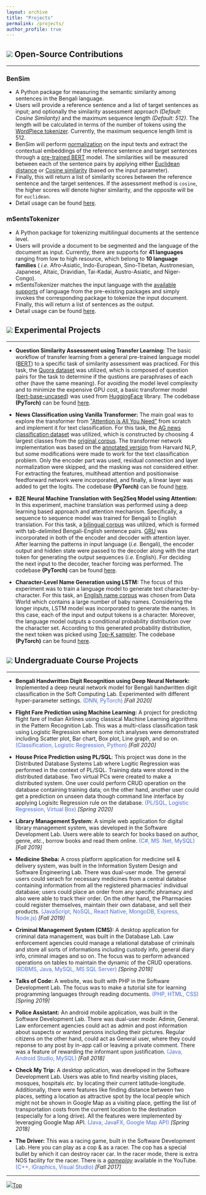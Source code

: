 ```yaml
---
layout: archive
title: "Projects"
permalink: /projects/
author_profile: true
---
```


## <img src="https://img.icons8.com/dusk/24/000000/open-source.png"/> Open-Source Contributions

---

### BenSim
* A Python package for measuring the semantic similarity among sentences in the Bengali language.
* Users will provide a reference sentence and a list of target sentences as input; and optionally the similarity assessment approach _(Default: Cosine Similarity)_ and the maximum sequence length _(Default: 512)_. The length will be calculated in terms of the number of tokens using the [WordPiece tokenizer](https://huggingface.co/course/chapter6/6?fw=pt#tokenization-algorithm). Currently, the maximum sequence length limit is 512.
* BenSim will perform [normalization](https://github.com/csebuetnlp/normalizer) on the input texts and extract the contextual embeddings of the reference sentence and target sentences through a [pre-trained BERT](https://huggingface.co/sagorsarker/bangla-bert-base) model. The similarities will be measured between each of the sentence pairs by applying either [Euclidean distance](https://en.wikipedia.org/wiki/Euclidean_distance) or [Cosine similarity](https://en.wikipedia.org/wiki/Cosine_similarity) (based on the input parameter).
* Finally, this will return a list of similarity scores between the reference sentence and the target sentences. If the assessment method is `cosine`, the higher scores will denote higher similarity, and the opposite will be for `euclidean`.
* Detail usage can be found [here](https://github.com/AbuUbaida/BenSim "GitHub").

### mSentsTokenizer
* A Python package for tokenizing multilingual documents at the sentence level.
* Users will provide a document to be segmented and the language of the document as input. Currently, there are supports for **41 languages** ranging from low to high resource, which belong to **10 language families** ( _i.e._ Afro-Asiatic, Indo-European, Sino-Tibetan, Austronesian, Japanese, Altaic, Dravidian, Tai-Kadai, Austro-Asiatic, and Niger-Congo).
* mSentsTokenizer matches the input language with the [available supports](https://github.com/AbuUbaida/mSentsTokenizer#invoked-libraries) of language from the pre-existing packages and simply invokes the corresponding package to tokenize the input document. Finally, this will return a list of sentences as the output.
* Detail usage can be found [here](https://github.com/AbuUbaida/mSentsTokenizer "GitHub").



## <img src="https://img.icons8.com/external-dygo-kerismaker/24/000000/external-Project-crowdfunding-dygo-kerismaker.png"/> Experimental Projects

---

* **Question Similarity Assessment using Transfer Learning:** The basic workflow of transfer learning from a general pre-trained language model ([BERT](https://arxiv.org/abs/1810.04805)) to a specific task of similarity assessment was practiced. For this task, the [Quora dataset](https://huggingface.co/datasets/quora) was utilized, which is composed of question pairs for the task to determine if the qustions are paraphrases of each other (have the same meaning). For avoiding the model level complexity and to minimize the expensive GPU cost, a basic transformer model ([bert-base-uncased](https://huggingface.co/bert-base-uncased)) was used from [HuggingFace](https://huggingface.co/) library. The codebase **(PyTorch)** can be found [here](https://github.com/AbuUbaida/quesSim-bert "GitHub").

* **News Classification using Vanilla Transformer:** The main goal was to explore the transformer from ["Attention is All You Need"](https://arxiv.org/abs/1706.03762) from scratch and implement it for text classification. For this task, the [AG news classification dataset](https://www.kaggle.com/datasets/amananandrai/ag-news-classification-dataset) was utilized, which is constructed by choosing 4 largest classes from the [original corpus](http://groups.di.unipi.it/~gulli/AG_corpus_of_news_articles.html). The transformer network implementation was based on the [annotated version](http://nlp.seas.harvard.edu/2018/04/03/attention.html) from Harvard NLP, but some modifications were made to work for the text classification problem. Only the encoder part was used, residual connection and layer normalization were skipped, and the masking was not considered either. For extracting the features, multihead attention and positionwise feedforward network were incorporated, and finally, a linear layer was added to get the logits. The codebase **(PyTorch)** can be found [here](https://github.com/AbuUbaida/classification-trans-vanilla).

* **B2E Neural Machine Translation with Seq2Seq Model using Attention:** In this experiment, machine translation was performed using a deep learning based approach and attention mechanism. Specifically, a sequence to sequence model was trained for Bengali to English translation. For this task, a [bilingual corpus](http://www.manythings.org/anki/) was utilized, which is formed with tab-delimited Bengali-English sentence pairs. [GRU](https://en.wikipedia.org/wiki/Gated_recurrent_unit) was incorporated in both of the encoder and decoder with attention layer. After learning the patterns in input language (_i.e._ Bengali), the encoder output and hidden state were passed to the decoder along with the start token for generating the output sequences (_i.e._ English). For deciding the next input to the decoder, teacher forcing was performed. The codebase **(PyTorch)** can be found [here](https://github.com/AbuUbaida/b2e-nmt-attention).

* **Character-Level Name Generation using LSTM:** The focus of this experiment was to train a language model to generate text character-by-character. For this task, an [English name corpus](https://data.world/nkrishnaswami/us-ssa-baby-names-national) was chosen from Data World which contains a large number of baby names. Considering the longer inputs, LSTM model was incorporated to generate the names. In this case, each of the input and output tokens is a character. Moreover, the language model outputs a conditional probability distribution over the character set. According to this generated probability distribution, the next token was picked using [Top-K sampler](https://huggingface.co/blog/how-to-generate#top-k-sampling). The codebase **(PyTorch)** can be found [here](https://github.com/AbuUbaida/nameGen-lstm).



## <img src="https://img.icons8.com/stickers/24/000000/my-computer.png"/> Undergraduate Course Projects

---

* **Bengali Handwritten Digit Recognition using Deep Neural Network:** Implemented a deep neural network model for Bengali handwritten digit classification in the Soft Computing Lab. Experimented with different hyper-parameter settings. <span style="color:RoyalBlue">(DNN, PyTorch)</span> _[Fall 2020]_

* **Flight Fare Prediction using Machine Learning:** A project for predicitng flight fare of Indian Airlines using classical Machine Learning algorithms in the Pattern Recognition Lab. This was a multi-class classification task using Logistic Regression where some rich analyses were demonstrated including Scatter plot, Bar chart, Box plot, Line graph, and so on. <span style="color:RoyalBlue">(Classification, Logistic Regression, Python)</span> _[Fall 2020]_
 
* **House Price Prediction using PL/SQL**: This project was done in the Distributed Database Systems Lab where Logitic Regression was performed in the context of PL/SQL. Training data were stored in the distributed database. Two virtual PCs were created to make a distributed system. One user could perform CRUD operation on the database containing training data; on the other hand, another user could get a prediction on unseen data though command line interface by applying Logisitc Regression rule on the database. <span style="color:RoyalBlue">(PL/SQL, Logistic Regression, Virtual Box)</span> _[Spring 2020]_

* **Library Management System:** A simple web application for digital library management system, was developed in the Software Development Lab. Users were able to search for books based on author, genre, _etc._, borrow books and read them online. <span style="color:RoyalBlue">(C#, MS .Net, MySQL)</span> _[Fall 2019]_

* **Medicine Sheba:** A cross platform application for medicine sell & delivery system, was built in the Information System Design and Software Engineering Lab. There was dual-user mode. The general users could serach for necessary medicines from a central databse containing information from all the registered pharmacies' individual database; users could place an order from any specific phramacy and also were able to track their order. On the other hand, the Pharmacies could register themselves, maintain their own database, and sell their products. <span style="color:RoyalBlue">(JavaScript, NoSQL, React Native, MongoDB, Express, Node.js)</span> _[Fall 2019]_

* **Criminal Management System (CMS):** A desktop application for criminal data management, was built in the Database Lab. Law enforcement agencies could manage a relational database of criminals and store all sorts of informations including custody info, general diary info, criminal images and so on. The focus was to perform advanced operations on tables to maintain the dynamic of the CRUD operations. <span style="color:RoyalBlue">(RDBMS, Java, MySQL, MS SQL Server)</span>  _[Spring 2019]_

* **Talks of Code:** A website, was built with PHP in the Software Development Lab. The focus was to make a tutorial site for learning programming languages  through reading documents. <span style="color:RoyalBlue">(PHP, HTML, CSS)</span> _[Spring 2019]_

* **Police Assistant:** An android mobile application, was built in the Software Development Lab. There was dual-user mode: Admin, General. Law enforcement agencies could act as admin and post information about suspects or wanted persons including their pictures. Regular citizens on the other hand, could act as General user, where they could reponse to any post by in-app call or leaving a private comment. There was a feature of rewarding the informant upon justification. <span style="color:RoyalBlue">(Java, Android Studio, MySQL)</span> _[Fall 2018]_

* **Check My Trip:** A desktop aplication, was developed in the Software Development Lab. Users was able to find nearby visiting places, mosques, hospitals _etc._ by locating their current latitude-longitude. Additionally, there were features like finding distance between two places, setting a location as attractive spot by the local people which might not be shown in Google Map as a visiting place, getting the list of transportation costs from the current location to the destination (especially for a long drive). All the features were implemented by leveraging Google Map API. <span style="color:RoyalBlue">(Java, JavaFX, Google Map API)</span> _[Spring 2018]_

* **The Driver:** This was a racing game, built in the Software Development Lab. Here you can play as a cop & as a racer. The cop has a special bullet by which it can destroy racer car. In the racer mode, there is extra NOS facility for the racer. There is a _[gameplay](https://youtu.be/HkmhB2Hv_-g)_ available in the YouTube. <span style="color:RoyalBlue">(C++, iGraphics, Visual Studio)</span> _[Fall 2017]_

---

[<img src="https://img.icons8.com/emoji/24/000000/up-arrow-emoji.png"/>Top](https://abuubaida.github.io/projects/#)